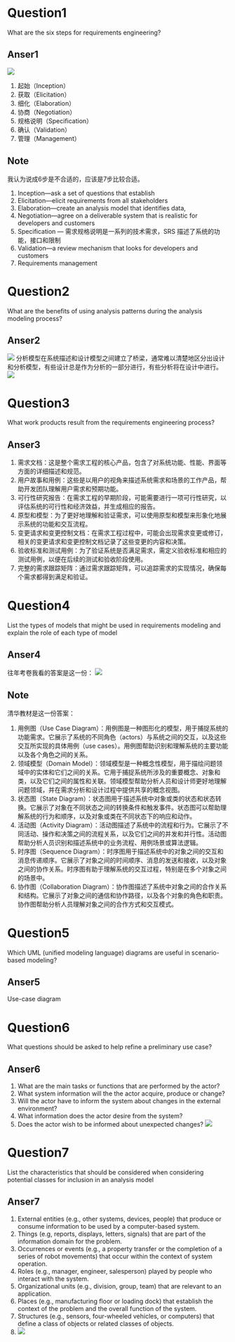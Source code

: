 # Question1
What are the six steps for requirements engineering?
## Anser1
![](asset/202.png)
1. 起始（Inception）
2. 获取（Elicitation）
3. 细化（Elaboration）
4. 协商（Negotiation）
5. 规格说明（Specification）
6. 确认（Validation）
7. 管理（Management）
## Note
我认为说成6步是不合适的，应该是7步比较合适。
1. Inception—ask a set of questions that establish 
2. Elicitation—elicit requirements from all stakeholders
3. Elaboration—create an analysis model that identifies data,
4. Negotiation—agree on a deliverable system that is realistic for developers and customers
5. Specification — 需求规格说明是一系列的技术需求，SRS 描述了系统的功能，接口和限制
6. Validation—a review mechanism that looks for developers and customers
7. Requirements management
# Question2
What are the benefits of using analysis patterns during the analysis modeling process?
## Anser2
![](asset/203.png)
分析模型在系统描述和设计模型之间建立了桥梁，通常难以清楚地区分出设计和分析模型，有些设计总是作为分析的一部分进行，有些分析将在设计中进行。
![](asset/201.png)

# Question3
What work products result from the requirements engineering process?
## Anser3
1. 需求文档：这是整个需求工程的核心产品，包含了对系统功能、性能、界面等方面的详细描述和规范。
2. 用户故事和用例：这些是以用户的视角来描述系统需求和场景的工作产品，帮助开发团队理解用户需求和预期功能。
3. 可行性研究报告：在需求工程的早期阶段，可能需要进行一项可行性研究，以评估系统的可行性和经济效益，并生成相应的报告。
4. 原型和模型：为了更好地理解和验证需求，可以使用原型和模型来形象化地展示系统的功能和交互流程。
5. 变更请求和变更控制文档：在需求工程过程中，可能会出现需求变更或修订，相关的变更请求和变更控制文档记录了这些变更的内容和决策。
6. 验收标准和测试用例：为了验证系统是否满足需求，需定义验收标准和相应的测试用例，以便在后续的测试和验收阶段使用。
7. 完整的需求跟踪矩阵：通过需求跟踪矩阵，可以追踪需求的实现情况，确保每个需求都得到满足和验证。
# Question4
List the types of models that might be used in requirements modeling and explain the role of each type of model
## Anser4
往年考卷我看的答案是这一份：
![](asset/wse.jpg)

## Note
清华教材是这一份答案：
1. 用例图（Use Case Diagram）：用例图是一种图形化的模型，用于捕捉系统的功能需求。它展示了系统的不同角色（actors）与系统之间的交互，以及这些交互所实现的具体用例（use cases）。用例图帮助识别和理解系统的主要功能以及各个角色之间的关系。 
2. 领域模型（Domain Model）：领域模型是一种概念性模型，用于描绘问题领域中的实体和它们之间的关系。它用于捕捉系统所涉及的重要概念、对象和类，以及它们之间的属性和关联。领域模型帮助分析人员和设计师更好地理解问题领域，并在需求分析和设计过程中提供共享的概念视图。
3. 状态图（State Diagram）：状态图用于描述系统中对象或类的状态和状态转换。它展示了对象在不同状态之间的转换条件和触发事件。状态图可以帮助理解系统的行为和顺序，以及对象或类在不同状态下的响应和动作。
4. 活动图（Activity Diagram）：活动图描述了系统中的流程和行为。它展示了不同活动、操作和决策之间的流程关系，以及它们之间的并发和并行性。活动图帮助分析人员识别和描述系统中的业务流程、用例场景或算法逻辑。
5. 时序图（Sequence Diagram）：时序图用于描述系统中的对象之间的交互和消息传递顺序。它展示了对象之间的时间顺序、消息的发送和接收，以及对象之间的协作关系。时序图有助于理解系统的交互过程，特别是在多个对象之间的场景中。
6. 协作图（Collaboration Diagram）：协作图描述了系统中对象之间的合作关系和结构。它展示了对象之间的通信和协作路径，以及各个对象的角色和职责。协作图帮助分析人员理解对象之间的合作方式和交互模式。
# Question5
Which UML (unified modeling language) diagrams are useful in scenario-based modeling?
## Anser5
Use-case diagram
# Question6
What questions should be asked to help refine a preliminary use case?
## Anser6
1. What are the main tasks or functions that are performed by the actor?
2. What system information will the the actor acquire, produce or change?
3. Will the actor have to inform the system about changes in the external environment?
4. What information does the actor desire from the system?
5. Does the actor wish to be informed about unexpected changes?
![](asset/111.png)
# Question7
List the characteristics that should be considered when considering potential classes for inclusion in an analysis model
## Anser7
1. External entities (e.g., other systems, devices, people) that produce or consume information to be used by a computer-based system.
2. Things (e.g, reports, displays, letters, signals) that are part of the information domain for the problem.
3. Occurrences or events (e.g., a property transfer or the completion of a series of robot movements) that occur within the context of system operation.
4. Roles (e.g., manager, engineer, salesperson) played by people who interact with the system.
5. Organizational units (e.g., division, group, team) that are relevant to an application.
6. Places (e.g., manufacturing floor or loading dock) that establish the context of the problem and the overall function of the system.
7. Structures (e.g., sensors, four-wheeled vehicles, or computers) that define a class of objects or related classes of objects.
8. ![](asset/12334.png)